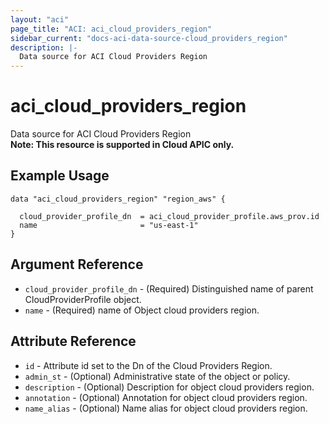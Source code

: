 ```yaml
---
layout: "aci"
page_title: "ACI: aci_cloud_providers_region"
sidebar_current: "docs-aci-data-source-cloud_providers_region"
description: |-
  Data source for ACI Cloud Providers Region
---
```


# aci_cloud_providers_region #
Data source for ACI Cloud Providers Region  
<b>Note: This resource is supported in Cloud APIC only.</b>
## Example Usage ##

```hcl
data "aci_cloud_providers_region" "region_aws" {

  cloud_provider_profile_dn  = aci_cloud_provider_profile.aws_prov.id
  name                       = "us-east-1"
}
```
## Argument Reference ##
* `cloud_provider_profile_dn` - (Required) Distinguished name of parent CloudProviderProfile object.
* `name` - (Required) name of Object cloud providers region.



## Attribute Reference

* `id` - Attribute id set to the Dn of the Cloud Providers Region.
* `admin_st` - (Optional) Administrative state of the object or policy.
* `description` - (Optional) Description for object cloud providers region.
* `annotation` - (Optional) Annotation for object cloud providers region.
* `name_alias` - (Optional) Name alias for object cloud providers region.
